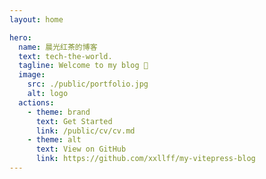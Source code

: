 ```yaml
---
layout: home

hero:
  name: 晨光红茶的博客
  text: tech-the-world.
  tagline: Welcome to my blog 🚀
  image:
    src: ./public/portfolio.jpg
    alt: logo
  actions:
    - theme: brand
      text: Get Started
      link: /public/cv/cv.md
    - theme: alt
      text: View on GitHub
      link: https://github.com/xxllff/my-vitepress-blog
---
```


<style>
:root {
  --vp-home-hero-name-color: transparent;
  --vp-home-hero-name-background: -webkit-linear-gradient(120deg, #bd34fe 30%, #41d1ff);

  --vp-home-hero-image-background-image: linear-gradient(-45deg, #bd34fe 50%, #47caff 50%);
  --vp-home-hero-image-filter: blur(44px);
}

@media (min-width: 640px) {
  :root {
    --vp-home-hero-image-filter: blur(56px);
  }
}

@media (min-width: 960px) {
  :root {
    --vp-home-hero-image-filter: blur(68px);
  }
}
</style>